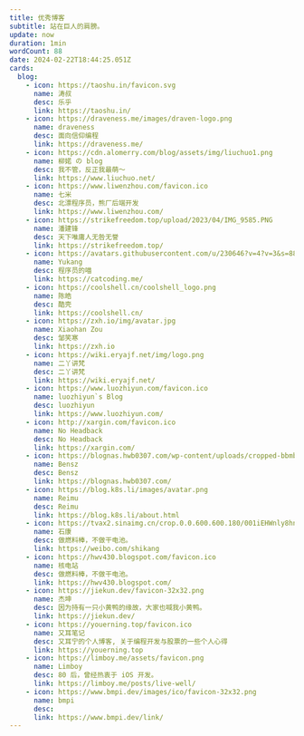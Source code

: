 ```yaml
---
title: 优秀博客
subtitle: 站在巨人的肩膀。
update: now
duration: 1min
wordCount: 88
date: 2024-02-22T18:44:25.051Z
cards:
  blog:
    - icon: https://taoshu.in/favicon.svg
      name: 涛叔
      desc: 乐乎
      link: https://taoshu.in/
    - icon: https://draveness.me/images/draven-logo.png
      name: draveness
      desc: 面向信仰编程
      link: https://draveness.me/
    - icon: https://cdn.alomerry.com/blog/assets/img/liuchuo1.png
      name: 柳婼 の blog
      desc: 我不管，反正我最萌～
      link: https://www.liuchuo.net/
    - icon: https://www.liwenzhou.com/favicon.ico
      name: 七米
      desc: 北漂程序员，熊厂后端开发
      link: https://www.liwenzhou.com/
    - icon: https://strikefreedom.top/upload/2023/04/IMG_9585.PNG
      name: 潘建锋
      desc: 天下唯庸人无咎无誉
      link: https://strikefreedom.top/
    - icon: https://avatars.githubusercontent.com/u/230646?v=4?v=3&s=88
      name: Yukang
      desc: 程序员的喵
      link: https://catcoding.me/
    - icon: https://coolshell.cn/coolshell_logo.png
      name: 陈皓
      desc: 酷壳
      link: https://coolshell.cn/
    - icon: https://zxh.io/img/avatar.jpg
      name: Xiaohan Zou
      desc: 邹笑寒
      link: https://zxh.io
    - icon: https://wiki.eryajf.net/img/logo.png
      name: 二丫讲梵
      desc: 二丫讲梵
      link: https://wiki.eryajf.net/
    - icon: https://www.luozhiyun.com/favicon.ico
      name: luozhiyun`s Blog
      desc: luozhiyun
      link: https://www.luozhiyun.com/
    - icon: http://xargin.com/favicon.ico
      name: No Headback
      desc: No Headback
      link: https://xargin.com/
    - icon: https://blognas.hwb0307.com/wp-content/uploads/cropped-bbmb-logo-05-192x192.jpg
      name: Bensz
      desc: Bensz
      link: https://blognas.hwb0307.com/
    - icon: https://blog.k8s.li/images/avatar.png
      name: Reimu
      desc: Reimu
      link: https://blog.k8s.li/about.html
    - icon: https://tvax2.sinaimg.cn/crop.0.0.600.600.180/001iEHWnly8hn29n40fzej60go0gojtv02.jpg?KID=imgbed,tva&Expires=1708726947&ssig=ySifnt358k
      name: 石康
      desc: 做燃料棒，不做干电池。
      link: https://weibo.com/shikang
    - icon: https://hwv430.blogspot.com/favicon.ico
      name: 核电站
      desc: 做燃料棒，不做干电池。
      link: https://hwv430.blogspot.com/
    - icon: https://jiekun.dev/favicon-32x32.png
      name: 杰坤
      desc: 因为持有一只小黄鸭的缘故，大家也喊我小黄鸭。
      link: https://jiekun.dev/
    - icon: https://youerning.top/favicon.ico
      name: 又耳笔记
      desc: 又耳宁的个人博客, 关于编程开发与股票的一些个人心得
      link: https://youerning.top
    - icon: https://limboy.me/assets/favicon.png
      name: Limboy
      desc: 80 后，曾经热衷于 iOS 开发。
      link: https://limboy.me/posts/live-well/
    - icon: https://www.bmpi.dev/images/ico/favicon-32x32.png
      name: bmpi
      desc:
      link: https://www.bmpi.dev/link/
---
```


<DisplayCard :cards="frontmatter.cards['blog']" />
